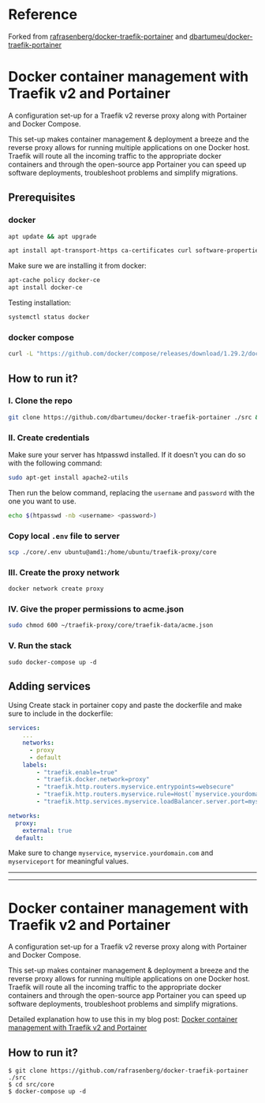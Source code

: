 # Reference

Forked from [rafrasenberg/docker-traefik-portainer](https://github.com/rafrasenberg/docker-traefik-portainer) and [dbartumeu/docker-traefik-portainer](https://github.com/dbartumeu/docker-traefik-portainer)


# Docker container management with Traefik v2 and Portainer

A configuration set-up for a Traefik v2 reverse proxy along with Portainer and Docker Compose.

This set-up makes container management & deployment a breeze and the reverse proxy allows for running multiple applications on one Docker host. Traefik will route all the incoming traffic to the appropriate docker containers and through the open-source app Portainer you can speed up software deployments, troubleshoot problems and simplify migrations.

## Prerequisites

### docker

```bash
apt update && apt upgrade
```

```bash
apt install apt-transport-https ca-certificates curl software-properties-common && curl -fsSL https://download.docker.com/linux/ubuntu/gpg | sudo apt-key add - && add-apt-repository "deb [arch=amd64] https://download.docker.com/linux/ubuntu focal stable"
```

Make sure we are installing it from docker:

```bash
apt-cache policy docker-ce
apt install docker-ce
```

Testing installation:

```bash
systemctl status docker
```

### docker compose

```bash
curl -L "https://github.com/docker/compose/releases/download/1.29.2/docker-compose-$(uname -s)-$(uname -m)" -o /usr/local/bin/docker-compose && chmod +x /usr/local/bin/docker-compose
```

## How to run it?

### I. Clone the repo

```bash
git clone https://github.com/dbartumeu/docker-traefik-portainer ./src && cd src/core
```

### II. Create credentials

Make sure your server has htpasswd installed. If it doesn’t you can do so with the following command:

```bash
sudo apt-get install apache2-utils
```

Then run the below command, replacing the `username` and `password` with the one you want to use.

```bash
echo $(htpasswd -nb <username> <password>)
```

### Copy local `.env` file to server

```bash
scp ./core/.env ubuntu@amd1:/home/ubuntu/traefik-proxy/core

```

### III. Create the proxy network

```bash
docker network create proxy
```

### IV. Give the proper permissions to acme.json

```bash
sudo chmod 600 ~/traefik-proxy/core/traefik-data/acme.json
```

### V. Run the stack

```
sudo docker-compose up -d
```

## Adding services

Using Create stack in portainer copy and paste the dockerfile and make sure to include in the dockerfile:

```yml
services:
    ...
    networks:
      - proxy
      - default
    labels:
        - "traefik.enable=true"
        - "traefik.docker.network=proxy"
        - "traefik.http.routers.myservice.entrypoints=websecure"
        - "traefik.http.routers.myservice.rule=Host(`myservice.yourdomain.com`)"
        - "traefik.http.services.myservice.loadBalancer.server.port=myserviceport"

networks:
  proxy:
    external: true
  default:
```

Make sure to change `myservice`, `myservice.yourdomain.com` and `myserviceport` for meaningful values.

---
---

# Docker container management with Traefik v2 and Portainer

A configuration set-up for a Traefik v2 reverse proxy along with Portainer and Docker Compose.

This set-up makes container management & deployment a breeze and the reverse proxy allows for running multiple applications on one Docker host. Traefik will route all the incoming traffic to the appropriate docker containers and through the open-source app Portainer you can speed up software deployments, troubleshoot problems and simplify migrations.

Detailed explanation how to use this in my blog post:
[Docker container management with Traefik v2 and Portainer](https://rafrasenberg.com/posts/docker-container-management-with-traefik-v2-and-portainer/)

## How to run it?

```
$ git clone https://github.com/rafrasenberg/docker-traefik-portainer ./src
$ cd src/core
$ docker-compose up -d
```
